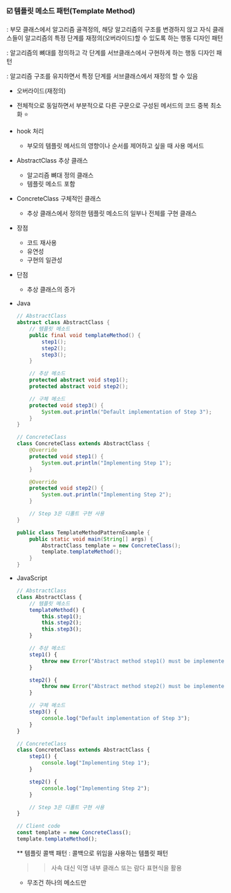 ### ☑️ 템플릿 메소드 패턴(Template Method)

: 부모 클래스에서 알고리즘 골격정의, 해당 알고리즘의 구조를 변경하지 않고 자식 클래스들이 알고리즘의 특정 단계를 재정의(오버라이드)할 수 있도록 하는 행동 디자인 패턴

: 알고리즘의 뼈대를 정의하고 각 단계를 서브클래스에서 구현하게 하는 행동 디자인 패턴

: 알고리즘 구조를 유지하면서 특정 단계를 서브클래스에서 재정의 할 수 있음

- 오버라이드(재정의)
- 전체적으로 동일하면서 부분적으로 다른 구문으로 구성된 메서드의 코드 중복 최소화 ⭐
- hook 처리
    - 부모의 템플릿 메서드의 영향이나 순서를 제어하고 싶을 때 사용 메서드

- AbstractClass 추상 클래스
    - 알고리즘 뼈대 정의 클래스
    - 템플릿 메소드 포함
- ConcreteClass 구체적인 클래스
    - 추상 클래스에서 정의한 템플릿 메소드의 일부나 전체를 구현 클래스

- 장점
    - 코드 재사용
    - 유연성
    - 구현의 일관성
- 단점
    - 추상 클래스의 증가

- Java
    
    ```java
    // AbstractClass
    abstract class AbstractClass {
        // 템플릿 메소드
        public final void templateMethod() {
            step1();
            step2();
            step3();
        }
    
        // 추상 메소드
        protected abstract void step1();
        protected abstract void step2();
    
        // 구체 메소드
        protected void step3() {
            System.out.println("Default implementation of Step 3");
        }
    }
    ```
    
    ```java
    // ConcreteClass
    class ConcreteClass extends AbstractClass {
        @Override
        protected void step1() {
            System.out.println("Implementing Step 1");
        }
    
        @Override
        protected void step2() {
            System.out.println("Implementing Step 2");
        }
    
        // Step 3은 디폴트 구현 사용
    }
    ```
    
    ```java
    public class TemplateMethodPatternExample {
        public static void main(String[] args) {
            AbstractClass template = new ConcreteClass();
            template.templateMethod();
        }
    }
    ```
    
- JavaScript
    
    ```jsx
    // AbstractClass
    class AbstractClass {
        // 템플릿 메소드
        templateMethod() {
            this.step1();
            this.step2();
            this.step3();
        }
    
        // 추상 메소드
        step1() {
            throw new Error("Abstract method step1() must be implemented.");
        }
    
        step2() {
            throw new Error("Abstract method step2() must be implemented.");
        }
    
        // 구체 메소드
        step3() {
            console.log("Default implementation of Step 3");
        }
    }
    ```
    
    ```jsx
    // ConcreteClass
    class ConcreteClass extends AbstractClass {
        step1() {
            console.log("Implementing Step 1");
        }
    
        step2() {
            console.log("Implementing Step 2");
        }
    
        // Step 3은 디폴트 구현 사용
    }
    ```
    
    ```jsx
    // Client code
    const template = new ConcreteClass();
    template.templateMethod();
    ```
    
    ** 템플릿 콜백 패턴 : 콜백으로 위임을 사용하는 템플릿 패턴
    
    >> 사속 대신 익명 내부 클래스 또는 람다 표현식을 활용
    
    - 무조건 하나의 메소드만
